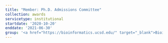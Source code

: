 ```yaml
---
title: "Member: Ph.D. Admissions Committee"
collection: awards
servicetype: institutional
startdate: '2020-10-20'
enddate: '2021-06-30'
group: '<a href="https://bioinformatics.ucsd.edu/" target="_blank">Bioinformatics & Systems Biology (BISB) Graduate Program</a>, UC San Diego'
---
```

